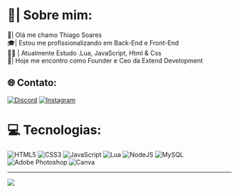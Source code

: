 # 👤| Sobre mim:
🧠| Olá me chamo Thiago Soares<br>🎓| Estou me profissionalizando em Back-End e Front-End<br>👨‍🎓 | Atualmente Estudo .Lua, JavaScript, Html & Css <br>👑| Hoje me encontro como Founder e Ceo da Extend Development


## 🌐 Contato:
[![Discord](https://img.shields.io/badge/Discord-%237289DA.svg?logo=discord&logoColor=white)](https://discord.gg/RazeBMT8VN) [![Instagram](https://img.shields.io/badge/Instagram-%23E4405F.svg?logo=Instagram&logoColor=white)](https://instagram.com/thx.kkj) 

# 💻 Tecnologias:
![HTML5](https://img.shields.io/badge/html5-%23E34F26.svg?style=for-the-badge&logo=html5&logoColor=white) ![CSS3](https://img.shields.io/badge/css3-%231572B6.svg?style=flat&logo=css3&logoColor=white) ![JavaScript](https://img.shields.io/badge/javascript-%23323330.svg?style=flat&logo=javascript&logoColor=%23F7DF1E) ![Lua](https://img.shields.io/badge/lua-%232C2D72.svg?style=flat&logo=lua&logoColor=white) ![NodeJS](https://img.shields.io/badge/node.js-6DA55F?style=flat&logo=node.js&logoColor=white) ![MySQL](https://img.shields.io/badge/mysql-%2300f.svg?style=flat&logo=mysql&logoColor=white) ![Adobe Photoshop](https://img.shields.io/badge/adobephotoshop-%2331A8FF.svg?style=flat&logo=adobephotoshop&logoColor=white) ![Canva](https://img.shields.io/badge/Canva-%2300C4CC.svg?style=flat&logo=Canva&logoColor=white)

---
[![](https://visitcount.itsvg.in/api?id=thxkkj&icon=2&color=4)](https://visitcount.itsvg.in)

<!-- Proudly created with GPRM ( https://gprm.itsvg.in ) -->